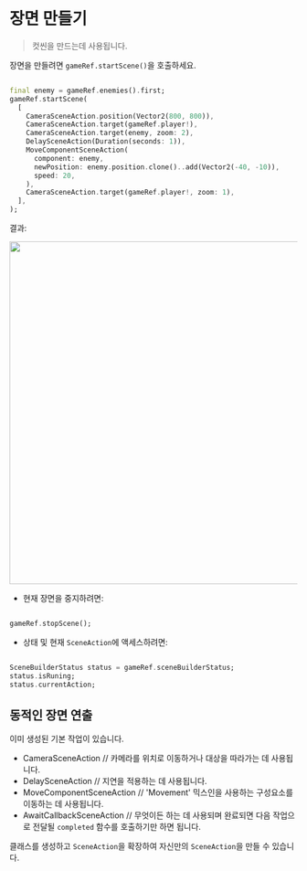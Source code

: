 # 장면 만들기

> 컷씬을 만드는데 사용됩니다.

장면을 만들려면 `gameRef.startScene()`을 호출하세요.

```dart

final enemy = gameRef.enemies().first;
gameRef.startScene(
  [
    CameraSceneAction.position(Vector2(800, 800)),
    CameraSceneAction.target(gameRef.player!),
    CameraSceneAction.target(enemy, zoom: 2),
    DelaySceneAction(Duration(seconds: 1)),
    MoveComponentSceneAction(
      component: enemy,
      newPosition: enemy.position.clone()..add(Vector2(-40, -10)),
      speed: 20,
    ),
    CameraSceneAction.target(gameRef.player!, zoom: 1),
  ],
);

```

결과:

<img src="../../_media/scene_example.gif" width="600"/>

- 현재 장면을 중지하려면:

```dart

gameRef.stopScene();

```

- 상태 및 현재 `SceneAction`에 액세스하려면:

```dart

SceneBuilderStatus status = gameRef.sceneBuilderStatus;
status.isRuning;
status.currentAction;

```

## 동적인 장면 연출

이미 생성된 기본 작업이 있습니다.

- CameraSceneAction // 카메라를 위치로 이동하거나 대상을 따라가는 데 사용됩니다.
- DelaySceneAction // 지연을 적용하는 데 사용됩니다.
- MoveComponentSceneAction // 'Movement' 믹스인을 사용하는 구성요소를 이동하는 데 사용됩니다.
- AwaitCallbackSceneAction // 무엇이든 하는 데 사용되며 완료되면 다음 작업으로 전달될 `completed` 함수를 호출하기만 하면 됩니다.

클래스를 생성하고 `SceneAction`을 확장하여 자신만의 `SceneAction`을 만들 수 있습니다.

